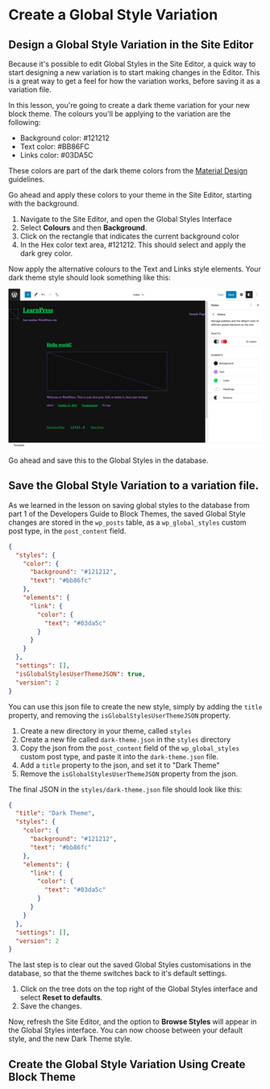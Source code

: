 # Create a Global Style Variation

## Design a Global Style Variation in the Site Editor

Because it's possible to edit Global Styles in the Site Editor, a quick way to start designing a new variation is to start making changes in the Editor.  This is a great way to get a feel for how the variation works, before saving it as a variation file.

In this lesson, you're going to create a dark theme variation for your new block theme. The colours you'll be applying to the variation are the following:

- Background color: #121212
- Text color: #BB86FC
- Links color: #03DA5C

These colors are part of the dark theme colors from the [Material Design](https://m2.material.io/design/color/dark-theme.html) guidelines.

Go ahead and apply these colors to your theme in the Site Editor, starting with the background.  

1. Navigate to the Site Editor, and open the Global Styles Interface
2. Select **Colours** and then **Background**.  
3. Click on the rectangle that indicates the current background color
4. In the Hex color text area, #121212. This should select and apply the dark grey color.

Now apply the alternative colours to the Text and Links style elements. Your dark theme style should look something like this:

![Dark theme style](/images/module-07/lesson-02/dark-theme-style.png)

Go ahead and save this to the Global Styles in the database.

## Save the Global Style Variation to a variation file.

As we learned in the lesson on saving global styles to the database from part 1 of the Developers Guide to Block Themes, the saved Global Style changes are stored in the `wp_posts` table, as a `wp_global_styles` custom post type, in the `post_content` field.  


```json
{
  "styles": {
    "color": {
      "background": "#121212",
      "text": "#bb86fc"
    },
    "elements": {
      "link": {
        "color": {
          "text": "#03da5c"
        }
      }
    }
  },
  "settings": [],
  "isGlobalStylesUserThemeJSON": true,
  "version": 2
}
```

You can use this json file to create the new style, simply by adding the `title` property, and removing the `isGlobalStylesUserThemeJSON` property.

1. Create a new directory in your theme, called `styles`
2. Create a new file called `dark-theme.json` in the `styles` directory
3. Copy the json from the `post_content` field of the `wp_global_styles` custom post type, and paste it into the `dark-theme.json` file.
4. Add a `title` property to the json, and set it to "Dark Theme"
5. Remove the `isGlobalStylesUserThemeJSON` property from the json.

The final JSON in the `styles/dark-theme.json` file should look like this:

```json
{
  "title": "Dark Theme",
  "styles": {
    "color": {
      "background": "#121212",
      "text": "#bb86fc"
    },
    "elements": {
      "link": {
        "color": {
          "text": "#03da5c"
        }
      }
    }
  },
  "settings": [],
  "version": 2
}
```

The last step is to clear out the saved Global Styles customisations in the database, so that the theme switches back to it's default settings.

1. Click on the tree dots on the top right of the Global Styles interface and select **Reset to defaults**.
2. Save the changes.

Now, refresh the Site Editor, and the option to **Browse Styles** will appear in the Global Styles interface.  You can now choose between your default style, and the new Dark Theme style.

## Create the Global Style Variation Using Create Block Theme